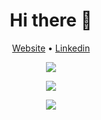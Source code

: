 <h1 align="center">Hi there 👋</h1>
<p align="center">
	<a href="https://albertp.dev">Website</a> • <a href="https://linkedin.com/in/asportnoy">Linkedin</a>
	<br>
</p>
<p align="center">
	<img
		src="https://github-readme-stats.vercel.app/api?username=asportnoy&theme=algolia&show_icons=true&count_private=true&hide_border=true">
</p>

<p align="center">
	<img
		src="https://activity-graph.herokuapp.com/graph?username=asportnoy&bg_color=050F2C&color=00AEFF&line=2DDE98&point=FFFFFF&hide_border=true">
</p>

<p align="center">
	<img src="https://komarev.com/ghpvc/?username=asportnoy&style=flat">
</p>
